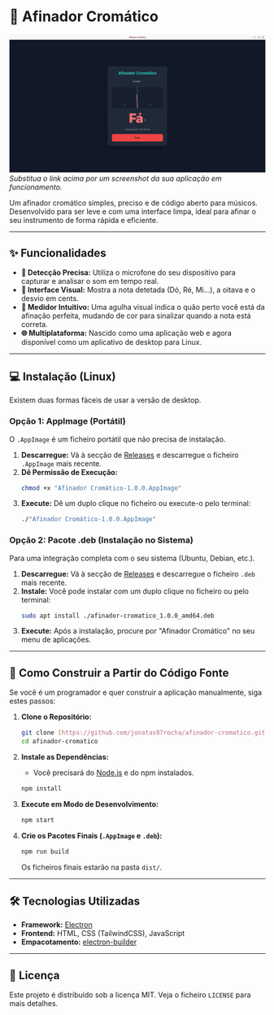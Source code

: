 # 🎵 Afinador Cromático

![Screenshot da Aplicação](https://github.com/jonatas07rocha/afinador-cromatico/blob/main/screenshot.png)
*Substitua o link acima por um screenshot da sua aplicação em funcionamento.*

Um afinador cromático simples, preciso e de código aberto para músicos. Desenvolvido para ser leve e com uma interface limpa, ideal para afinar o seu instrumento de forma rápida e eficiente.

---

## ✨ Funcionalidades

* **🎤 Detecção Precisa:** Utiliza o microfone do seu dispositivo para capturar e analisar o som em tempo real.
* **🎼 Interface Visual:** Mostra a nota detetada (Dó, Ré, Mi...), a oitava e o desvio em cents.
* **🎯 Medidor Intuitivo:** Uma agulha visual indica o quão perto você está da afinação perfeita, mudando de cor para sinalizar quando a nota está correta.
* **🌐 Multiplataforma:** Nascido como uma aplicação web e agora disponível como um aplicativo de desktop para Linux.

---

## 💻 Instalação (Linux)

Existem duas formas fáceis de usar a versão de desktop.

### Opção 1: AppImage (Portátil)

O `.AppImage` é um ficheiro portátil que não precisa de instalação.

1.  **Descarregue:** Vá à secção de [Releases](https://github.com/jonatas07rocha/afinador-cromatico/releases) e descarregue o ficheiro `.AppImage` mais recente.
2.  **Dê Permissão de Execução:**
    ```bash
    chmod +x "Afinador Cromático-1.0.0.AppImage"
    ```
3.  **Execute:** Dê um duplo clique no ficheiro ou execute-o pelo terminal:
    ```bash
    ./"Afinador Cromático-1.0.0.AppImage"
    ```

### Opção 2: Pacote .deb (Instalação no Sistema)

Para uma integração completa com o seu sistema (Ubuntu, Debian, etc.).

1.  **Descarregue:** Vá à secção de [Releases](https://github.com/jonatas07rocha/afinador-cromatico/releases) e descarregue o ficheiro `.deb` mais recente.
2.  **Instale:** Você pode instalar com um duplo clique no ficheiro ou pelo terminal:
    ```bash
    sudo apt install ./afinador-cromatico_1.0.0_amd64.deb
    ```
3.  **Execute:** Após a instalação, procure por "Afinador Cromático" no seu menu de aplicações.

---

## 🚀 Como Construir a Partir do Código Fonte

Se você é um programador e quer construir a aplicação manualmente, siga estes passos:

1.  **Clone o Repositório:**
    ```bash
    git clone [https://github.com/jonatas07rocha/afinador-cromatico.git](https://github.com/jonatas07rocha/afinador-cromatico.git)
    cd afinador-cromatico
    ```

2.  **Instale as Dependências:**
    * Você precisará do [Node.js](https://nodejs.org/) e do npm instalados.
    ```bash
    npm install
    ```

3.  **Execute em Modo de Desenvolvimento:**
    ```bash
    npm start
    ```

4.  **Crie os Pacotes Finais (`.AppImage` e `.deb`):**
    ```bash
    npm run build
    ```
    Os ficheiros finais estarão na pasta `dist/`.

---

## 🛠️ Tecnologias Utilizadas

* **Framework:** [Electron](https://www.electronjs.org/)
* **Frontend:** HTML, CSS (TailwindCSS), JavaScript
* **Empacotamento:** [electron-builder](https://www.electron.build/)

---

## 📄 Licença

Este projeto é distribuído sob a licença MIT. Veja o ficheiro `LICENSE` para mais detalhes.
